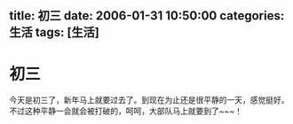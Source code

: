 title: 初三
date: 2006-01-31 10:50:00
categories:  生活
tags: [生活]
---

# 初三
今天是初三了，新年马上就要过去了。到现在为止还是很平静的一天，感觉挺好。不过这种平静一会就会被打破的，呵呵，大部队马上就要到了~~~！